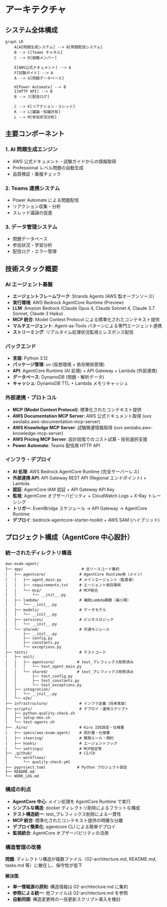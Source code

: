 # アーキテクチャ

## システム全体構成

```mermaid
graph LR
    A[AI問題生成システム] --> B[問題配信システム]
    B --> C[Teams チャネル]
    C --> D[組織メンバー]

    E[AWS公式ドキュメント] --> A
    F[試験ガイド] --> A
    A --> G[問題データベース]

    H[Power Automate] --> B
    I[HTTP API] --> B
    B --> J[配信ログ]

    C --> K[リアクション・スレッド]
    K --> L[議論・知識共有]
    L --> M[参加状況分析]
```

## 主要コンポーネント

### 1. AI 問題生成エンジン

- AWS 公式ドキュメント・試験ガイドからの情報取得
- Professional レベル問題の自動生成
- 品質検証・重複チェック

### 2. Teams 連携システム

- Power Automate による問題配信
- リアクション収集・分析
- スレッド議論の促進

### 3. データ管理システム

- 問題データベース
- 参加状況・学習分析
- 配信ログ・エラー管理

## 技術スタック概要

### AI エージェント基盤

- **エージェントフレームワーク**: Strands Agents (AWS 製オープンソース)
- **実行環境**: AWS Bedrock AgentCore Runtime (Preview)
- **LLM**: Amazon Bedrock (Claude Opus 4, Claude Sonnet 4, Claude 3.7 Sonnet, Claude 3 Haiku)
- **MCP 統合**: Model Context Protocol による標準化されたコンテキスト提供
- **マルチエージェント**: Agent-as-Tools パターンによる専門エージェント連携
- **ストリーミング**: リアルタイム処理状況監視とレスポンス配信

### バックエンド

- **言語**: Python 3.12
- **パッケージ管理**: uv (仮想環境 + 依存関係管理)
- **API**: AgentCore Runtime (AI 処理) + API Gateway + Lambda (外部連携)
- **データベース**: DynamoDB (問題・解析データ)
- **キャッシュ**: DynamoDB TTL + Lambda メモリキャッシュ

### 外部連携・プロトコル

- **MCP (Model Context Protocol)**: 標準化されたコンテキスト提供
- **AWS Documentation MCP Server**: AWS 公式ドキュメント取得 (uvx awslabs.aws-documentation-mcp-server)
- **AWS Knowledge MCP Server**: 試験関連情報取得 (uvx awslabs.aws-knowledge-mcp-server)
- **AWS Pricing MCP Server**: 設計段階でのコスト試算・技術選択支援
- **Power Automate**: Teams 配信用 HTTP API

### インフラ・デプロイ

- **AI 処理**: AWS Bedrock AgentCore Runtime (完全サーバーレス)
- **外部連携 API**: API Gateway REST API (Regional エンドポイント) + Lambda
- **認証**: AgentCore IAM 認証 + API Gateway API Key
- **監視**: AgentCore オブザーバビリティ + CloudWatch Logs + X-Ray トレーシング
- **トリガー**: EventBridge スケジュール → API Gateway → AgentCore Runtime
- **デプロイ**: bedrock-agentcore-starter-toolkit + AWS SAM (ハイブリッド)

## プロジェクト構成（AgentCore 中心設計）

### 統一されたディレクトリ構造

```
aws-exam-agent/
├── app/                          # 全ソースコード集約
│   ├── agentcore/               # AgentCore Runtime用（メイン）
│   │   ├── agent_main.py        # メインエージェント（監督者）
│   │   ├── requirements.txt     # エージェント依存関係
│   │   └── mcp/                 # MCP統合
│   │       └── __init__.py
│   ├── lambda/                  # 補助Lambda関数（最小限）
│   │   └── __init__.py
│   ├── models/                  # データモデル
│   │   └── __init__.py
│   ├── services/                # ビジネスロジック
│   │   └── __init__.py
│   └── shared/                  # 共通モジュール
│       ├── __init__.py
│       ├── config.py
│       ├── constants.py
│       └── exceptions.py
├── tests/                       # テストコード
│   ├── unit/
│   │   ├── agentcore/          # test_プレフィックス削除済み
│   │   │   └── test_agent_main.py
│   │   └── shared/             # test_プレフィックス削除済み
│   │       ├── test_config.py
│   │       ├── test_constants.py
│   │       └── test_exceptions.py
│   ├── integration/
│   │   └── __init__.py
│   └── e2e/
├── infrastructure/              # インフラ定義（将来実装）
├── scripts/                     # デプロイ・運用スクリプト
│   ├── python-quality-check.sh
│   ├── setup-dev.sh
│   └── test-agents.sh
├── .kiro/                       # Kiro IDE設定・仕様書
│   ├── specs/aws-exam-agent/    # 設計書・仕様書
│   ├── steering/                # 開発ルール・規約
│   ├── hooks/                   # エージェントフック
│   └── settings/                # MCP設定等
├── .github/                     # CI/CD
│   └── workflows/
│       └── quality-check.yml
├── pyproject.toml              # Python プロジェクト設定
├── README.md
└── WORK_LOG.md
```

### 構成の利点

- **AgentCore 中心**: メイン処理を AgentCore Runtime で実行
- **シンプルな構造**: docker ディレクトリ削除によるフラットな構成
- **テスト構造統一**: test\_プレフィックス削除による一貫性
- **MCP 統合**: 標準化されたコンテキスト提供の明確な分離
- **デプロイ簡素化**: agentcore CLI による簡単デプロイ
- **監視統合**: AgentCore オブザーバビリティの活用

### 構造管理の改善

**問題**: ディレクトリ構造が複数ファイル（02-architecture.md, README.md, tasks.md 等）に散在し、保守性が低下

**解決策**:

- **単一情報源の原則**: 構造情報は 02-architecture.md に集約
- **参照による統一**: 他ファイルは 02-architecture.md を参照
- **自動同期**: 構造変更時の一括更新スクリプト導入を検討
